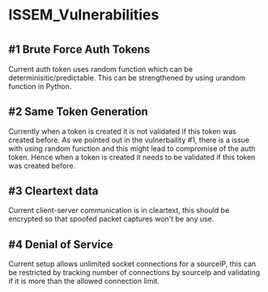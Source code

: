 <h1>ISSEM_Vulnerabilities<h1>

<h2>#1 Brute Force Auth Tokens</h2>

Current auth token uses random function which can be determinisitic/predictable. This can be strengthened by using urandom function in Python.

<h2>#2 Same Token Generation</h2>
  
Currently when a token is created it is not validated if this token was created before. As we pointed out in the vulnerbaility #1, there is a issue with using random function and this might lead to compromise of the auth token. Hence when a token is created it needs to be validated if this token was created before.

<h2>#3 Cleartext data</h2>
  
Current client-server communication is in cleartext, this should be encrypted so that spoofed packet captures won't be any use.


<h2>#4 Denial of Service</h2>
 
Current setup allows unlimited socket connections for a sourceIP, this can be restricted by tracking number of connections by sourceIp and validating if it is more than the allowed connection limit.

  
